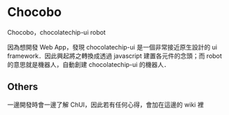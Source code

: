 Chocobo
=======
Chocobo，chocolatechip-ui robot

因為想開發 Web App，發現 chocolatechip-ui 是一個非常接近原生設計的 ui framework．因此興起將之轉換成透過 javascript 建置各元件的念頭；而 robot 的意思就是機器人，自動創建 chocolatechip-ui 的機器人．


Others
------
一邊開發時會一邊了解 ChUI，因此若有任何心得，會加在這邊的 wiki 裡
